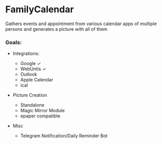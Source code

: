 # FamilyCalendar
Gathers events and appointment from various calendar apps of multiple persons and generates a picture with all of them

### Goals:
* Integrations:
    * Google ✓
    * WebUntis ✓
    * Outlook
    * Apple Calendar
    * ical

* Picture Creation
    * Standalone
    * Magic Mirror Module
    * epaper compatible

* Misc
    * Telegram Notification/Daily Reminder Bot